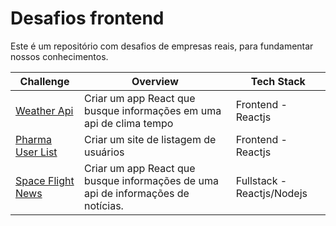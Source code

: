 # Desafios frontend

Este é um repositório com desafios de empresas reais, para fundamentar nossos conhecimentos.



| Challenge                                                                                                             | Overview                                                                         | Tech Stack                 |
| --------------------------------------------------------------------------------------------------------------------- | -------------------------------------------------------------------------------- | -------------------------- |
| <a href="https://github.com/1STi/desafio-frontend/">Weather Api</a>                                                   | Criar um app React que busque informações em uma api de clima tempo              | Frontend - Reactjs         |
| <a href="https://github.com/juliocesardemoraes/frontend-challenges/Desafios/PharmaUserList">Pharma User List</a>      | Criar um site de listagem de usuários                                            | Frontend - Reactjs         |
| <a href="https://github.com/1STi/desafio-frontend/frontend-challenges/Desafios/SpaceFlightNews">Space Flight News</a> | Criar um app React que busque informações de uma api de informações de notícias. | Fullstack - Reactjs/Nodejs |

